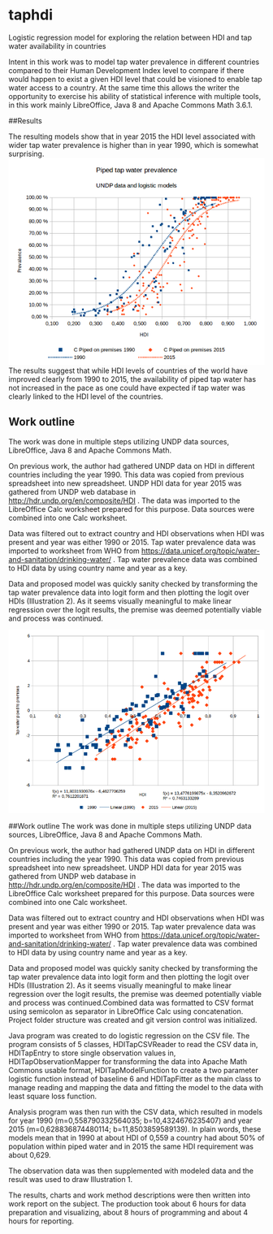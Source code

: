 # taphdi
Logistic regression model for exploring the relation between HDI and tap water availability in countries

Intent in this work was to model tap water prevalence in different countries compared to their Human Development Index level to compare if there would happen to exist a given HDI level that could be visioned to enable tap water access to a country. At the same time this allows the writer the opportunity to exercise his ability of statistical inference with multiple tools, in this work mainly LibreOffice, Java 8 and Apache Commons Math 3.6.1.

##Results

The resulting models show that in year 2015 the HDI level associated with wider tap water prevalence is higher than in year 1990, which is somewhat surprising.
![alt text](https://raw.githubusercontent.com/tapiosivonen/taphdi/master/doc/images/logisticestimation.png "Logistic model")
The results suggest that while HDI levels of countries of the world have improved clearly from 1990 to 2015, the availability of piped tap water has not increased in the pace as one could have expected if tap water was clearly linked to the HDI level of the countries.

## Work outline
The work was done in multiple steps utilizing UNDP data sources, LibreOffice, Java 8 and Apache Commons Math.

On previous work, the author had gathered UNDP data on HDI in different countries including the year 1990. This data was copied from previous spreadsheet into new spreadsheet. UNDP HDI data for year 2015 was gathered from UNDP web database in http://hdr.undp.org/en/composite/HDI . The data was imported to the LibreOffice Calc worksheet prepared for this purpose. Data sources were combined into one Calc worksheet.

Data was filtered out to extract country and HDI observations when HDI was present and year was either 1990 or 2015. Tap water prevalence data was imported to worksheet from WHO from https://data.unicef.org/topic/water-and-sanitation/drinking-water/ . Tap water prevalence data was combined to HDI data by using country name and year as a key.

Data and proposed model was quickly sanity checked by transforming the tap water prevalence data into logit form and then plotting the logit over HDIs (Illustration 2). As it seems visually meaningful to make linear regression over the logit results, the premise was deemed potentially viable and process was continued.

![alt text](https://raw.githubusercontent.com/tapiosivonen/taphdi/master/doc/images/linearregression.png "Linear model")

##Work outline
The work was done in multiple steps utilizing UNDP data sources, LibreOffice, Java 8 and Apache Commons Math.

On previous work, the author had gathered UNDP data on HDI in different countries including the year 1990. This data was copied from previous spreadsheet into new spreadsheet. UNDP HDI data for year 2015 was gathered from UNDP web database in http://hdr.undp.org/en/composite/HDI . The data was imported to the LibreOffice Calc worksheet prepared for this purpose. Data sources were combined into one Calc worksheet.

Data was filtered out to extract country and HDI observations when HDI was present and year was either 1990 or 2015. Tap water prevalence data was imported to worksheet from WHO from https://data.unicef.org/topic/water-and-sanitation/drinking-water/ . Tap water prevalence data was combined to HDI data by using country name and year as a key.

Data and proposed model was quickly sanity checked by transforming the tap water prevalence data into logit form and then plotting the logit over HDIs (Illustration 2). As it seems visually meaningful to make linear regression over the logit results, the premise was deemed potentially viable and process was continued.Combined data was formatted to CSV format using semicolon as separator in LibreOffice Calc using concatenation. Project folder structure was created and git version control was initialized.

Java program was created to do logistic regression on the CSV file. The program consists of 5 classes, HDITapCSVReader to read the CSV data in, HDITapEntry to store single observation values in, HDITapObservationMapper for transforming the data into Apache Math Commons usable format, HDITapModelFunction to create a two parameter logistic function instead of baseline 6 and HDITapFitter as the main class to manage reading and mapping the data and fitting the model to the data with least square loss function.

Analysis program was then run with the CSV data, which resulted in models for year 1990 (m=0,558790332564035; b=10,4324676235407) and year 2015 (m=0,628836874480114; b=11,8503859589139). In plain words, these models mean that in 1990 at about HDI of 0,559 a country had about 50% of population within piped water and in 2015 the same HDI requirement was about 0,629.

The observation data was then supplemented with modeled data and the result was used to draw Illustration 1.

The results, charts and work method descriptions were then written into work report on the subject. The production took about 6 hours for data preparation and visualizing, about 8 hours of programming and about 4 hours for reporting.
